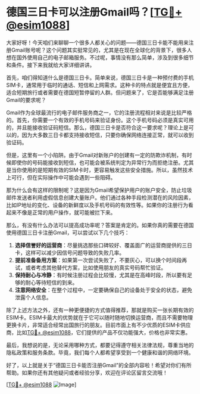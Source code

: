 # 德国三日卡可以注册Gmail吗？[[TG💪+ @esim1088](https://t.me/s/esim1088)]

大家好呀！今天咱们来聊聊一个很多人都关心的问题——德国三日卡能不能用来注册Gmail账号呢？这个问题其实挺常见的，尤其是在现在全球化的背景下，很多人想在国外使用自己的电子邮箱服务。不过呢，事情没有那么简单，涉及到很多细节和条件。接下来我就给大家详细讲讲。

首先，咱们得知道什么是德国三日卡。简单来说，德国三日卡是一种预付费的手机SIM卡，通常用于临时的通话、短信和上网需求。这种卡的特点就是便宜且方便，适合短期旅行或者需要在德国短暂停留的人群。但问题来了，它是否能够满足注册Gmail的要求呢？

Gmail作为全球最流行的电子邮件服务商之一，它的注册流程相对来说是比较严格的。首先，你需要一个有效的手机号码来验证身份。这个手机号码必须是真实可用的，并且能接收验证码短信。那么，德国三日卡是否符合这一要求呢？理论上是可以的，因为大多数三日卡都支持接收短信，只要你确保网络连接正常，就可以收到验证码。

但是，这里有一个小陷阱。由于Gmail对新账户的创建有一定的防欺诈机制，有时候即使你的号码能接收到短信，也可能会被系统判定为异常行为而拒绝注册。尤其是当你使用的是短期有效的SIM卡时，更容易触发这些安全措施。所以，虽然技术上可行，但在实际操作中可能会遇到一些阻碍。

那为什么会有这样的限制呢？这是因为Gmail希望保护用户的账户安全，防止垃圾邮件发送者利用虚假信息创建大量账户。他们通过各种手段检测潜在的风险因素，比如IP地址的变化、设备的新鲜度以及手机号码的有效性等。如果你的注册行为看起来不像是正常的用户操作，就可能被拦下来。

那么，有没有什么办法可以提高成功率呢？答案是肯定的。如果你真的需要在德国使用德国三日卡注册Gmail，可以尝试以下几个技巧：

1. **选择信誉好的运营商**：尽量挑选那些口碑较好、覆盖面广的运营商提供的三日卡，这样可以减少因信号问题导致的失败几率。
2. **提前准备备用方案**：如果第一次尝试失败了，不要灰心，可以换个时间段再试，或者考虑其他替代方案，比如使用朋友的真实号码帮忙验证。
3. **保持耐心与冷静**：有时候注册过程会比较慢，尤其是在高峰时段，所以要有足够的耐心等待短信的到来。
4. **注意网络安全**：在整个过程中，一定要确保自己的设备处于安全的状态，避免泄露个人信息。

除了上述方法之外，还有一种更便捷的方式值得推荐，那就是购买一张长期有效的ESIM卡。ESIM卡最大的优势就在于它可以随时随地切换运营商，而且不需要物理更换卡片，非常适合经常出国旅行的朋友。目前市面上有不少优质的ESIM卡供应商，比如[TG💪+ @esim1088](https://t.me/s/esim1088)，它们提供的产品不仅功能强大，价格也非常实惠。

最后，我想说的是，无论采用哪种方式，都要记得遵守相关法律法规，尊重当地的隐私政策和服务条款。毕竟，我们每个人都希望享受到一个健康和谐的网络环境。

好了，以上就是关于“德国三日卡能否注册Gmail”的全部内容啦！希望对你们有所帮助。如果你还有其他疑问或者经验分享，欢迎在评论区留言交流哦！

[[TG💪+ @esim1088](https://t.me/s/esim1088) ![Image](https://i.postimg.cc/4NQfJmqS/Snipaste-2025-05-13-00-14-12.png)]